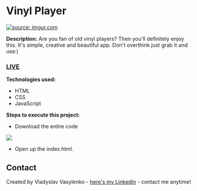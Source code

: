 # Vinyl Player
<a href="https://imgur.com/AifOwl1"><img src="https://i.imgur.com/AifOwl1.gif" title="source: imgur.com" /></a>

**Description:**
Are you fan of old vinyl players? Then you'll definitely enjoy this. It's simple, creative and beautiful app. Don't overthink just grab it and use:)
### [LIVE](https://vladyslav.github.io/Vinyl-Player/)
**Technologies used:**
 - HTML
 - CSS
 - JavaScript
 
 **Steps to execute this project:**
 - Download the entire code
 
![](https://i.imgur.com/mzqjgS4.png)
 - Open up the index.html.
 
## Contact
Created by Vladyslav Vasylenko - [here's my LinkedIn](https://www.linkedin.com/in/vladvasylenko/) - contact me anytime!
